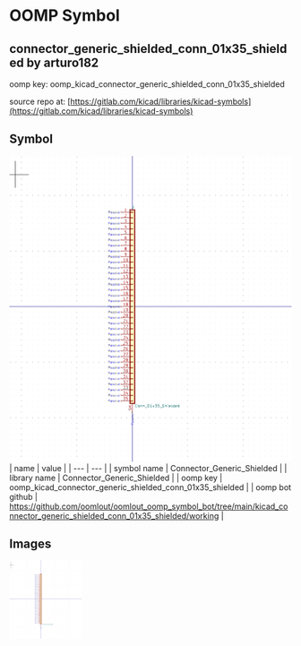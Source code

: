 # OOMP Symbol  
## connector_generic_shielded_conn_01x35_shielded  by arturo182  
  
oomp key: oomp_kicad_connector_generic_shielded_conn_01x35_shielded  
  
source repo at: [https://gitlab.com/kicad/libraries/kicad-symbols](https://gitlab.com/kicad/libraries/kicad-symbols)  
## Symbol  
  
[![working.png](working_600.png)](working.png)  
| name | value | 
| --- | --- | 
| symbol name | Connector_Generic_Shielded | 
| library name | Connector_Generic_Shielded | 
| oomp key | oomp_kicad_connector_generic_shielded_conn_01x35_shielded | 
| oomp bot github | https://github.com/oomlout/oomlout_oomp_symbol_bot/tree/main/kicad_connector_generic_shielded_conn_01x35_shielded/working | 
## Images  
  
[![working.png](working_140.png)](working.png)  
